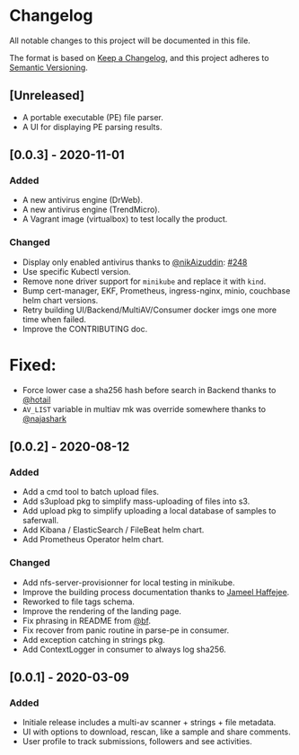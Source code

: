 # Changelog
All notable changes to this project will be documented in this file.

The format is based on [Keep a Changelog](https://keepachangelog.com/en/1.0.0/),
and this project adheres to [Semantic Versioning](https://semver.org/spec/v2.0.0.html).

## [Unreleased]
- A portable executable (PE) file parser.
- A UI for displaying PE parsing results.

## [0.0.3] - 2020-11-01
### Added
- A new antivirus engine (DrWeb).
- A new antivirus engine (TrendMicro).
- A Vagrant image (virtualbox) to test locally the product.

### Changed
- Display only enabled antivirus thanks to [@nikAizuddin](https://github.com/nikAizuddin): [#248](https://github.com/saferwall/saferwall/pull/248)
- Use specific Kubectl version.
- Remove none driver support for `minikube` and replace it with `kind`.
- Bump cert-manager, EKF, Prometheus, ingress-nginx, minio, couchbase helm chart versions.
- Retry building UI/Backend/MultiAV/Consumer docker imgs one more time when failed.
- Improve the CONTRIBUTING doc.

# Fixed:
- Force lower case a sha256 hash before search in Backend thanks to [@hotail](https://github.com/hotail)
- `AV_LIST` variable in multiav mk was override somewhere thanks to  [@najashark](https://github.com/najashark)

## [0.0.2] - 2020-08-12
### Added
- Add a cmd tool to batch upload files.
- Add s3upload pkg to simplify mass-uploading of files into s3.
- Add upload pkg to simplify uploading a local database of samples to saferwall.
- Add Kibana / ElasticSearch / FileBeat helm chart.
- Add Prometheus Operator helm chart.

### Changed
- Add nfs-server-provisionner for local testing in minikube.
- Improve the building process documentation thanks to [Jameel Haffejee](https://github.com/RC114).
- Reworked to file tags schema.
- Improve the rendering of the landing page.
- Fix phrasing in README from [@bf](https://github.com/bf).
- Fix recover from panic routine in parse-pe in consumer.
- Add exception catching in strings pkg.
- Add ContextLogger in consumer to always log sha256.

## [0.0.1] - 2020-03-09
### Added
- Initiale release includes a multi-av scanner + strings + file metadata.
- UI with options to download, rescan, like a sample and share comments.
- User profile to track submissions, followers and see activities.
